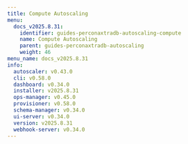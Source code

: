 ```yaml
---
title: Compute Autoscaling
menu:
  docs_v2025.8.31:
    identifier: guides-perconaxtradb-autoscaling-compute
    name: Compute Autoscaling
    parent: guides-perconaxtradb-autoscaling
    weight: 46
menu_name: docs_v2025.8.31
info:
  autoscaler: v0.43.0
  cli: v0.58.0
  dashboard: v0.34.0
  installer: v2025.8.31
  ops-manager: v0.45.0
  provisioner: v0.58.0
  schema-manager: v0.34.0
  ui-server: v0.34.0
  version: v2025.8.31
  webhook-server: v0.34.0
---
```


